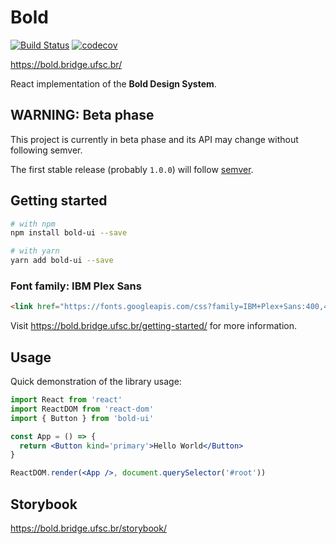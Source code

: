 # Bold

[![Build Status](https://travis-ci.org/laboratoriobridge/bold.svg?branch=master)](https://travis-ci.org/laboratoriobridge/bold)
[![codecov](https://codecov.io/gh/laboratoriobridge/bold/branch/master/graph/badge.svg)](https://codecov.io/gh/laboratoriobridge/bold)

https://bold.bridge.ufsc.br/

React implementation of the **Bold Design System**.

## WARNING: Beta phase

This project is currently in beta phase and its API may change without following semver.

The first stable release (probably `1.0.0`) will follow [semver](https://semver.org/).

## Getting started

```sh
# with npm
npm install bold-ui --save

# with yarn
yarn add bold-ui --save
```

### Font family: IBM Plex Sans

```html
<link href="https://fonts.googleapis.com/css?family=IBM+Plex+Sans:400,400i,700,700i" rel="stylesheet" />
```

Visit https://bold.bridge.ufsc.br/getting-started/ for more information.

## Usage

Quick demonstration of the library usage:

```jsx
import React from 'react'
import ReactDOM from 'react-dom'
import { Button } from 'bold-ui'

const App = () => {
  return <Button kind='primary'>Hello World</Button>
}

ReactDOM.render(<App />, document.querySelector('#root'))
```

## Storybook

https://bold.bridge.ufsc.br/storybook/
